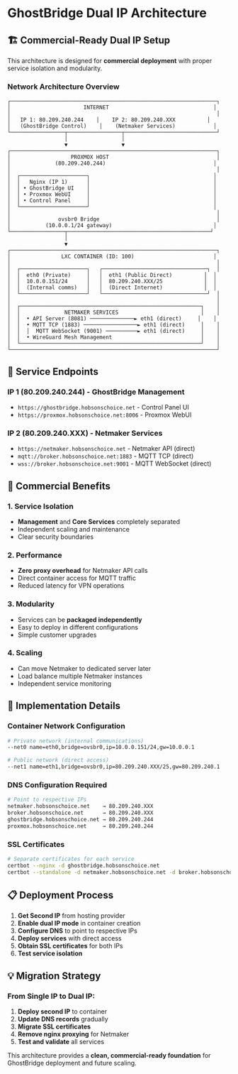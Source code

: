 # GhostBridge Dual IP Architecture

## 🏗️ **Commercial-Ready Dual IP Setup**

This architecture is designed for **commercial deployment** with proper service isolation and modularity.

### **Network Architecture Overview**

```
┌─────────────────────────────────────────────────────────────────┐
│                       INTERNET                                 │
│                                                                 │
│   IP 1: 80.209.240.244    │    IP 2: 80.209.240.XXX          │
│   (GhostBridge Control)    │    (Netmaker Services)            │
└─────────────────┬─────────────────┬─────────────────────────────┘
                  │                 │
                  ▼                 ▼
┌─────────────────────────────────────────────────────────────────┐
│                   PROXMOX HOST                                  │
│              (80.209.240.244)                                  │
│                                                                 │
│  ┌─────────────────────┐                                       │
│  │   Nginx (IP 1)      │                                       │
│  │ • GhostBridge UI    │                                       │
│  │ • Proxmox WebUI     │                                       │
│  │ • Control Panel     │                                       │
│  └─────────────────────┘                                       │
│                                                                 │
│               ovsbr0 Bridge                                     │
│           (10.0.0.1/24 gateway)                                │
└─────────────────┬─────────────────────────────────────────────┘
                  │
                  ▼
┌─────────────────────────────────────────────────────────────────┐
│                LXC CONTAINER (ID: 100)                         │
│                                                                 │
│  ┌─────────────────────┐   ┌─────────────────────────────────┐  │
│  │  eth0 (Private)     │   │  eth1 (Public Direct)          │  │
│  │  10.0.0.151/24      │   │  80.209.240.XXX/25             │  │
│  │  (Internal comms)   │   │  (Direct Internet)             │  │
│  └─────────────────────┘   └─────────────────────────────────┘  │
│                                                                 │
│  ┌─────────────────────────────────────────────────────────┐    │
│  │              NETMAKER SERVICES                          │    │
│  │  • API Server (8081) ──────────────► eth1 (direct)     │    │
│  │  • MQTT TCP (1883) ─────────────────► eth1 (direct)     │    │
│  │  │  MQTT WebSocket (9001) ──────────► eth1 (direct)     │    │
│  │  • WireGuard Mesh Management                            │    │
│  └─────────────────────────────────────────────────────────┘    │
└─────────────────────────────────────────────────────────────────┘
```

## 🎯 **Service Endpoints**

### **IP 1 (80.209.240.244) - GhostBridge Management**
- `https://ghostbridge.hobsonschoice.net` - Control Panel UI
- `https://proxmox.hobsonschoice.net:8006` - Proxmox WebUI

### **IP 2 (80.209.240.XXX) - Netmaker Services** 
- `https://netmaker.hobsonschoice.net` - Netmaker API (direct)
- `mqtt://broker.hobsonschoice.net:1883` - MQTT TCP (direct)
- `wss://broker.hobsonschoice.net:9001` - MQTT WebSocket (direct)

## 🚀 **Commercial Benefits**

### **1. Service Isolation**
- **Management** and **Core Services** completely separated
- Independent scaling and maintenance
- Clear security boundaries

### **2. Performance** 
- **Zero proxy overhead** for Netmaker API calls
- Direct container access for MQTT traffic
- Reduced latency for VPN operations

### **3. Modularity**
- Services can be **packaged independently**
- Easy to deploy in different configurations
- Simple customer upgrades

### **4. Scaling**
- Can move Netmaker to dedicated server later
- Load balance multiple Netmaker instances
- Independent service monitoring

## 🔧 **Implementation Details**

### **Container Network Configuration**
```bash
# Private network (internal communications)
--net0 name=eth0,bridge=ovsbr0,ip=10.0.0.151/24,gw=10.0.0.1

# Public network (direct access)  
--net1 name=eth1,bridge=ovsbr0,ip=80.209.240.XXX/25,gw=80.209.240.1
```

### **DNS Configuration Required**
```bash
# Point to respective IPs
netmaker.hobsonschoice.net    → 80.209.240.XXX
broker.hobsonschoice.net      → 80.209.240.XXX
ghostbridge.hobsonschoice.net → 80.209.240.244
proxmox.hobsonschoice.net     → 80.209.240.244
```

### **SSL Certificates**
```bash
# Separate certificates for each service
certbot --nginx -d ghostbridge.hobsonschoice.net
certbot --standalone -d netmaker.hobsonschoice.net -d broker.hobsonschoice.net
```

## 📋 **Deployment Process**

1. **Get Second IP** from hosting provider
2. **Enable dual IP mode** in container creation
3. **Configure DNS** to point to respective IPs
4. **Deploy services** with direct access
5. **Obtain SSL certificates** for both IPs
6. **Test service isolation**

## 💡 **Migration Strategy**

### **From Single IP to Dual IP:**
1. **Deploy second IP** to container
2. **Update DNS records** gradually  
3. **Migrate SSL certificates**
4. **Remove nginx proxying** for Netmaker
5. **Test and validate** all services

This architecture provides a **clean, commercial-ready foundation** for GhostBridge deployment and future scaling.